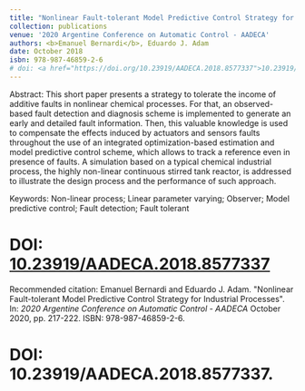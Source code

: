 ```yaml
---
title: "Nonlinear Fault-tolerant Model Predictive Control Strategy for Industrial Processes"
collection: publications
venue: '2020 Argentine Conference on Automatic Control - AADECA'
authors: <b>Emanuel Bernardi</b>, Eduardo J. Adam
date: October 2018
isbn: 978-987-46859-2-6
# doi: <a href="https://doi.org/10.23919/AADECA.2018.8577337">10.23919/AADECA.2018.8577337</a>
---
```

Abstract: This short paper presents a strategy to tolerate the income of additive faults in nonlinear chemical processes. For that, an observed-based fault detection and diagnosis scheme is implemented to generate an early and detailed fault information. Then, this valuable knowledge is used to compensate the effects induced by actuators and sensors faults throughout the use of an integrated optimization-based estimation and model predictive control scheme, which allows to track a reference even in presence of faults. A simulation based on a typical chemical industrial process, the highly non-linear continuous stirred tank reactor, is addressed to illustrate the design process and the performance of such approach.

Keywords: Non-linear process; Linear parameter varying; Observer; Model predictive control; Fault detection; Fault tolerant

# DOI: <a href="https://doi.org/10.23919/AADECA.2018.8577337">10.23919/AADECA.2018.8577337</a>

Recommended citation: Emanuel Bernardi and Eduardo J. Adam. "Nonlinear Fault-tolerant Model Predictive Control Strategy for Industrial Processes". In: <i>2020 Argentine Conference on Automatic Control - AADECA</i> October 2020, pp. 217-222. ISBN: 978-987-46859-2-6.
# DOI: 10.23919/AADECA.2018.8577337.